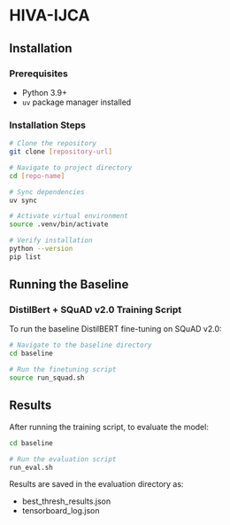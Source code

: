 # HIVA-IJCA

## Installation

### Prerequisites
- Python 3.9+
- `uv` package manager installed

### Installation Steps

```bash
# Clone the repository
git clone [repository-url]

# Navigate to project directory
cd [repo-name]

# Sync dependencies
uv sync

# Activate virtual environment
source .venv/bin/activate

# Verify installation
python --version
pip list
```

## Running the Baseline

### DistilBert + SQuAD v2.0 Training Script

To run the baseline DistilBERT fine-tuning on SQuAD v2.0:

```bash
# Navigate to the baseline directory
cd baseline

# Run the finetuning script
source run_squad.sh
```

## Results

After running the training script, to evaluate the model:

```bash
cd baseline

# Run the evaluation script
run_eval.sh
```

Results are saved in the evaluation directory as:
- best_thresh_results.json
- tensorboard_log.json